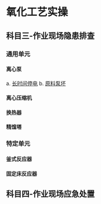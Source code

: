 # 氧化工艺实操

## 科目三-作业现场隐患排查

### 通用单元

#### 离心泵

a. [长时间停电](./Hands-on-1.md#长时间停电)
b. [原料泵坏](./Hands-on-1.md#原料泵坏)

#### 离心压缩机

#### 换热器

#### 精馏塔

### 特定单元

#### 釜式反应器

#### 固定床反应器

## 科目四-作业现场应急处置
